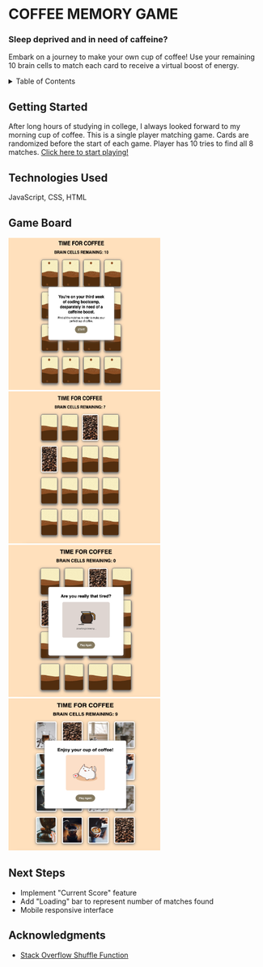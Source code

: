 <h1> COFFEE MEMORY GAME </h1>
<h3>Sleep deprived and in need of caffeine?</h3>
<p>Embark on a journey to make your own cup of coffee! Use your remaining 10 brain cells to match each card to receive a virtual boost of energy.
</p>

<!-- TABLE OF CONTENTS -->
<details>
  <summary>Table of Contents</summary>
  <ol>
    <li>
      <a href="#getting-started">Getting Started</a>
    </li>
    <li>
      <a href="#technologies-used">Technologies Used</a></li>
    </li>
    <li>
      <a href="#game-board">Game Board</a>
    </li>
    <li>
      <a href="#next-steps">Next Steps</a>
    </li>
    <li>
      <a href="#acknowledgments">Acknowledgements</a>
    </li>
  </ol>
</details>

## Getting Started

After long hours of studying in college, I always looked forward to my morning cup of coffee.
This is a single player matching game. Cards are randomized before the start of each game. Player has 10 tries to find all 8 matches.
<a href="https://dangabrielle.github.io/memory-game/">Click here to start playing!</a>

## Technologies Used

JavaScript, CSS, HTML

## Game Board

<img src="./images/readme_images/open page.png" width="300px" height="300px"> <img src="./images/readme_images/flipcards.png" height="300px" width="300px">
<img src="./images/readme_images/lose.png" height="300px" width="300px"> <img src="./images/readme_images/winner popup.png" width="300px" height="300px">

## Next Steps

<ul>
  <li> Implement "Current Score" feature
  <li> Add "Loading" bar to represent number of matches found
  <li> Mobile responsive interface
</ul>

## Acknowledgments

<ul>
  <li> <a href="https://www.webmound.com/shuffle-javascript-array/">Stack Overflow Shuffle Function</a>
</ul>
